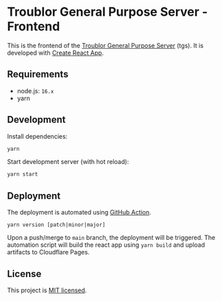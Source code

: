 # Troublor General Purpose Server - Frontend

This is the frontend of the [Troublor General Purpose Server](https://troublor.xyz) (tgs).
It is developed with [Create React App](https://create-react-app.dev/).

## Requirements

- node.js: `16.x`
- yarn

## Development

Install dependencies:

```bash
yarn
```

Start development server (with hot reload):

```bash
yarn start
```

## Deployment

The deployment is automated using [GitHub Action](.github/workflows/deploy.yml).

```
yarn version [patch|minor|major]
```

Upon a push/merge to `main` branch, the deployment will be triggered.
The automation script will build the react app using `yarn build` and upload artifacts to Cloudflare Pages.

## License

This project is [MIT licensed](./LICENSE).
